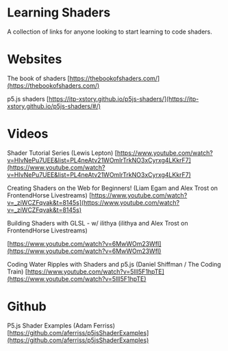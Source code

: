 # Learning Shaders

A collection of links for anyone looking to start learning to code shaders.

# Websites

The book of shaders
[https://thebookofshaders.com/](https://thebookofshaders.com/)

p5.js shaders
[https://itp-xstory.github.io/p5js-shaders/](https://itp-xstory.github.io/p5js-shaders/#/)

# Videos

Shader Tutorial Series
(Lewis Lepton)
[https://www.youtube.com/watch?v=HIvNePu7UEE&list=PL4neAtv21WOmIrTrkNO3xCyrxg4LKkrF7](https://www.youtube.com/watch?v=HIvNePu7UEE&list=PL4neAtv21WOmIrTrkNO3xCyrxg4LKkrF7)

Creating Shaders on the Web for Beginners!
(Liam Egam and Alex Trost on FrontendHorse Livestreams)
[https://www.youtube.com/watch?v=_ziWCZFqvak&t=8145s](https://www.youtube.com/watch?v=_ziWCZFqvak&t=8145s)

Building Shaders with GLSL - w/ ilithya
(ilithya and Alex Trost on FrontendHorse Livestreams)

[https://www.youtube.com/watch?v=6MwWOm23WfI](https://www.youtube.com/watch?v=6MwWOm23WfI)

Coding Water Ripples with Shaders and p5.js
(Daniel Shiffman / The Coding Train)
[https://www.youtube.com/watch?v=5lIl5F1hpTE](https://www.youtube.com/watch?v=5lIl5F1hpTE)

# Github

P5.js Shader Examples
(Adam Ferriss)
[https://github.com/aferriss/p5jsShaderExamples](https://github.com/aferriss/p5jsShaderExamples)